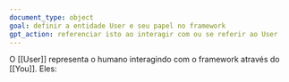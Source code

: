 ```yaml
---
document_type: object
goal: definir a entidade User e seu papel no framework
gpt_action: referenciar isto ao interagir com ou se referir ao User
---
```


O [[User]] representa o humano interagindo com o framework através do [[You]]. Eles:
